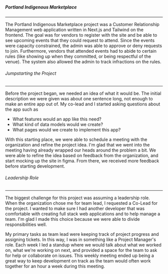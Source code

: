##### Portland Indigenous Marketplace

---

The Portland Indigenous Marketplace project was a Customer Relationship Management web application written in Next.js and Tailwind on the frontend. The goal was for vendors to register with the site and be able to see upcoming events that they could request to attend. Since the events were capacity constrained, the admin was able to approve or deny requests to join. Furthermore, vendors that attended events had to abide to certain rules (like showing up when they committed, or being respectful of the venue). The system also allowed the admin to track infractions on the rules.

###### Jumpstarting the Project

---

Before the project began, we needed an idea of what it would be. The initial description we were given was about one sentence long, not enough to make an entire app out of. My co-lead and I started asking questions about the app such as

* What features would an app like this need?
* What kind of data models would we create?
* What pages would we create to implement this app?

With this starting place, we were able to schedule a meeting with the organization and refine the project idea. I'm glad that we went into the meeting having already wrapped our heads around the problem a bit. We were able to refine the idea based on feedback from the organization, and start mocking up the site in figma. From there, we received more feedback before starting development.

###### Leadership Role

---

The biggest challenge for this project was assuming a leadership role. When the organization chose me for team lead, I requested a Co-Lead for the project. I wanted to make sure I had another developer that was comfortable with creating full stack web applications and to help manage a team. I'm glad I made this choice because we were able to divide responsibilities well.

My primary tasks as team lead were keeping track of project progress and assigning tickets. In this way, I was in something like a Project Manager's role. Each week I led a standup where we would talk about what we worked on, what we're working on next, and provided a space for the team to ask for help or collaborate on issues. This weekly meeting ended up being a great way to keep development on track as the team would often work together for an hour a week during this meeting.